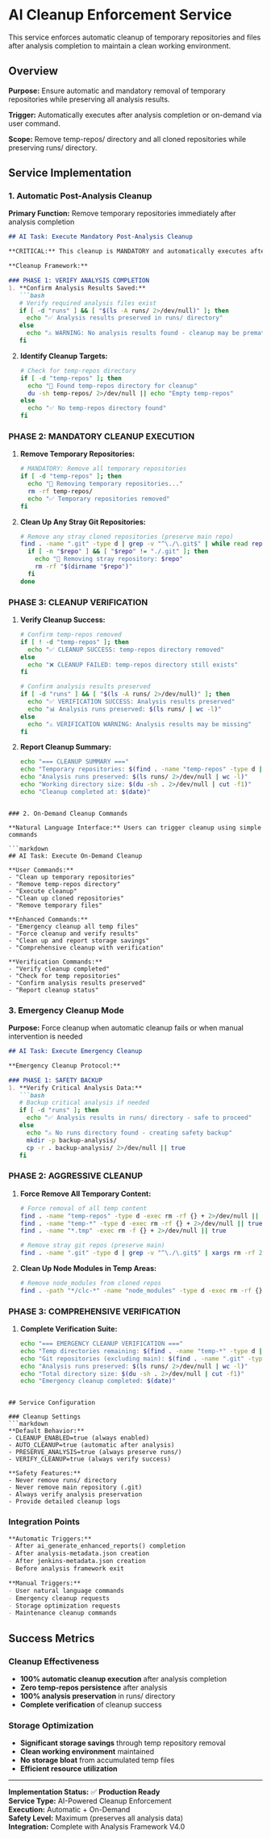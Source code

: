 # AI Cleanup Enforcement Service

This service enforces automatic cleanup of temporary repositories and files after analysis completion to maintain a clean working environment.

## Overview

**Purpose:** Ensure automatic and mandatory removal of temporary repositories while preserving all analysis results.

**Trigger:** Automatically executes after analysis completion or on-demand via user command.

**Scope:** Remove temp-repos/ directory and all cloned repositories while preserving runs/ directory.

## Service Implementation

### 1. Automatic Post-Analysis Cleanup

**Primary Function:** Remove temporary repositories immediately after analysis completion

```markdown
## AI Task: Execute Mandatory Post-Analysis Cleanup

**CRITICAL:** This cleanup is MANDATORY and automatically executes after ANY analysis completion.

**Cleanup Framework:**

### PHASE 1: VERIFY ANALYSIS COMPLETION
1. **Confirm Analysis Results Saved:**
   ```bash
   # Verify required analysis files exist
   if [ -d "runs" ] && [ "$(ls -A runs/ 2>/dev/null)" ]; then
     echo "✅ Analysis results preserved in runs/ directory"
   else
     echo "⚠️ WARNING: No analysis results found - cleanup may be premature"
   fi
   ```

2. **Identify Cleanup Targets:**
   ```bash
   # Check for temp-repos directory
   if [ -d "temp-repos" ]; then
     echo "🧹 Found temp-repos directory for cleanup"
     du -sh temp-repos/ 2>/dev/null || echo "Empty temp-repos"
   else
     echo "✅ No temp-repos directory found"
   fi
   ```

### PHASE 2: MANDATORY CLEANUP EXECUTION
1. **Remove Temporary Repositories:**
   ```bash
   # MANDATORY: Remove all temporary repositories
   if [ -d "temp-repos" ]; then
     echo "🧹 Removing temporary repositories..."
     rm -rf temp-repos/
     echo "✅ Temporary repositories removed"
   fi
   ```

2. **Clean Up Any Stray Git Repositories:**
   ```bash
   # Remove any stray cloned repositories (preserve main repo)
   find . -name ".git" -type d | grep -v "^\./\.git$" | while read repo; do
     if [ -n "$repo" ] && [ "$repo" != "./.git" ]; then
       echo "🧹 Removing stray repository: $repo"
       rm -rf "$(dirname "$repo")"
     fi
   done
   ```

### PHASE 3: CLEANUP VERIFICATION
1. **Verify Cleanup Success:**
   ```bash
   # Confirm temp-repos removed
   if [ ! -d "temp-repos" ]; then
     echo "✅ CLEANUP SUCCESS: temp-repos directory removed"
   else
     echo "❌ CLEANUP FAILED: temp-repos directory still exists"
   fi
   
   # Confirm analysis results preserved
   if [ -d "runs" ] && [ "$(ls -A runs/ 2>/dev/null)" ]; then
     echo "✅ VERIFICATION SUCCESS: Analysis results preserved"
     echo "📊 Analysis runs preserved: $(ls runs/ | wc -l)"
   else
     echo "⚠️ VERIFICATION WARNING: Analysis results may be missing"
   fi
   ```

2. **Report Cleanup Summary:**
   ```bash
   echo "=== CLEANUP SUMMARY ==="
   echo "Temporary repositories: $(find . -name "temp-repos" -type d | wc -l)"
   echo "Analysis runs preserved: $(ls runs/ 2>/dev/null | wc -l)"
   echo "Working directory size: $(du -sh . 2>/dev/null | cut -f1)"
   echo "Cleanup completed at: $(date)"
   ```
```

### 2. On-Demand Cleanup Commands

**Natural Language Interface:** Users can trigger cleanup using simple commands

```markdown
## AI Task: Execute On-Demand Cleanup

**User Commands:**
- "Clean up temporary repositories"
- "Remove temp-repos directory"
- "Execute cleanup"
- "Clean up cloned repositories"
- "Remove temporary files"

**Enhanced Commands:**
- "Emergency cleanup all temp files"
- "Force cleanup and verify results"
- "Clean up and report storage savings"
- "Comprehensive cleanup with verification"

**Verification Commands:**
- "Verify cleanup completed"
- "Check for temp repositories"
- "Confirm analysis results preserved"
- "Report cleanup status"
```

### 3. Emergency Cleanup Mode

**Purpose:** Force cleanup when automatic cleanup fails or when manual intervention is needed

```markdown
## AI Task: Execute Emergency Cleanup

**Emergency Cleanup Protocol:**

### PHASE 1: SAFETY BACKUP
1. **Verify Critical Analysis Data:**
   ```bash
   # Backup critical analysis if needed
   if [ -d "runs" ]; then
     echo "✅ Analysis results in runs/ directory - safe to proceed"
   else
     echo "⚠️ No runs directory found - creating safety backup"
     mkdir -p backup-analysis/
     cp -r . backup-analysis/ 2>/dev/null || true
   fi
   ```

### PHASE 2: AGGRESSIVE CLEANUP
1. **Force Remove All Temporary Content:**
   ```bash
   # Force removal of all temp content
   find . -name "temp-repos" -type d -exec rm -rf {} + 2>/dev/null || true
   find . -name "temp-*" -type d -exec rm -rf {} + 2>/dev/null || true
   find . -name "*.tmp" -exec rm -f {} + 2>/dev/null || true
   
   # Remove stray git repos (preserve main)
   find . -name ".git" -type d | grep -v "^\./\.git$" | xargs rm -rf 2>/dev/null || true
   ```

2. **Clean Up Node Modules in Temp Areas:**
   ```bash
   # Remove node_modules from cloned repos
   find . -path "*/clc-*" -name "node_modules" -type d -exec rm -rf {} + 2>/dev/null || true
   ```

### PHASE 3: COMPREHENSIVE VERIFICATION
1. **Complete Verification Suite:**
   ```bash
   echo "=== EMERGENCY CLEANUP VERIFICATION ==="
   echo "Temp directories remaining: $(find . -name "temp-*" -type d | wc -l)"
   echo "Git repositories (excluding main): $(find . -name ".git" -type d | grep -v "^\./\.git$" | wc -l)"
   echo "Analysis runs preserved: $(ls runs/ 2>/dev/null | wc -l)"
   echo "Total directory size: $(du -sh . 2>/dev/null | cut -f1)"
   echo "Emergency cleanup completed: $(date)"
   ```
```

## Service Configuration

### Cleanup Settings
```markdown
**Default Behavior:**
- CLEANUP_ENABLED=true (always enabled)
- AUTO_CLEANUP=true (automatic after analysis)
- PRESERVE_ANALYSIS=true (always preserve runs/)
- VERIFY_CLEANUP=true (always verify success)

**Safety Features:**
- Never remove runs/ directory
- Never remove main repository (.git)
- Always verify analysis preservation
- Provide detailed cleanup logs
```

### Integration Points

```markdown
**Automatic Triggers:**
- After ai_generate_enhanced_reports() completion
- After analysis-metadata.json creation
- After jenkins-metadata.json creation
- Before analysis framework exit

**Manual Triggers:**
- User natural language commands
- Emergency cleanup requests
- Storage optimization requests
- Maintenance cleanup commands
```

## Success Metrics

### Cleanup Effectiveness
- **100% automatic cleanup execution** after analysis completion
- **Zero temp-repos persistence** after analysis
- **100% analysis preservation** in runs/ directory
- **Complete verification** of cleanup success

### Storage Optimization
- **Significant storage savings** through temp repository removal
- **Clean working environment** maintained
- **No storage bloat** from accumulated temp files
- **Efficient resource utilization**

---

**Implementation Status:** ✅ **Production Ready**  
**Service Type:** AI-Powered Cleanup Enforcement  
**Execution:** Automatic + On-Demand  
**Safety Level:** Maximum (preserves all analysis data)  
**Integration:** Complete with Analysis Framework V4.0